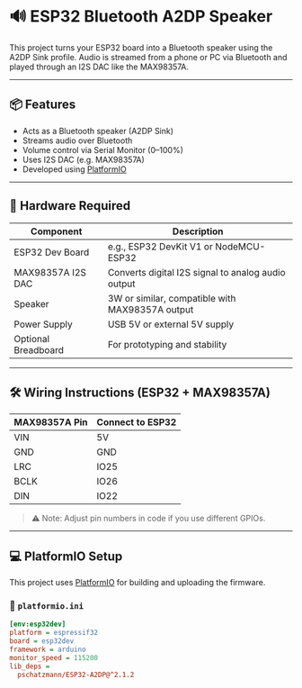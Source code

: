 # 🔊 ESP32 Bluetooth A2DP Speaker

This project turns your ESP32 board into a Bluetooth speaker using the A2DP Sink profile. Audio is streamed from a phone or PC via Bluetooth and played through an I2S DAC like the MAX98357A.

---

## 📦 Features

- Acts as a Bluetooth speaker (A2DP Sink)
- Streams audio over Bluetooth
- Volume control via Serial Monitor (0–100%)
- Uses I2S DAC (e.g. MAX98357A)
- Developed using [PlatformIO](https://platformio.org/)

---

## 🧰 Hardware Required

| Component           | Description                                          |
|---------------------|------------------------------------------------------|
| ESP32 Dev Board     | e.g., ESP32 DevKit V1 or NodeMCU-ESP32               |
| MAX98357A I2S DAC   | Converts digital I2S signal to analog audio output   |
| Speaker             | 3W or similar, compatible with MAX98357A output      |
| Power Supply        | USB 5V or external 5V supply                         |
| Optional Breadboard | For prototyping and stability                        |

---

## 🛠️ Wiring Instructions (ESP32 + MAX98357A)

| MAX98357A Pin | Connect to ESP32 |
|---------------|------------------|
| VIN           | 5V               |
| GND           | GND              |
| LRC           | IO25             |
| BCLK          | IO26             |
| DIN           | IO22             |

> ⚠️ Note: Adjust pin numbers in code if you use different GPIOs.

---

## 💻 PlatformIO Setup

This project uses [PlatformIO](https://platformio.org/) for building and uploading the firmware.

### 📁 `platformio.ini`

```ini
[env:esp32dev]
platform = espressif32
board = esp32dev
framework = arduino
monitor_speed = 115200
lib_deps =
  pschatzmann/ESP32-A2DP@^2.1.2
